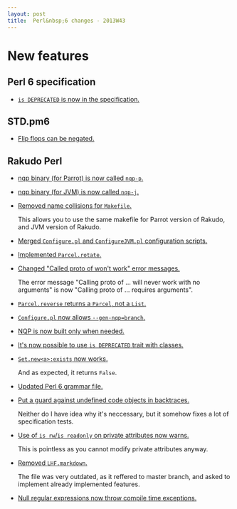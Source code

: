 ```yaml
---
layout: post
title:  Perl&nbsp;6 changes - 2013W43
---
```


New features
============

Perl 6 specification
--------------------

* [`is DEPRECATED` is now in the specification.](https://github.com/perl6/specs/commit/b8106c90cbfa8dbea55404a21f6aacf5bbaeeee8)

STD.pm6
-------

* [Flip flops can be negated.](https://github.com/perl6/std/commit/8adbc60ac4bce2fda58c74017cb0cbc20d5fcbc0)

Rakudo Perl
-----------

* [nqp binary (for Parrot) is now called `nqp-p`.](https://github.com/rakudo/rakudo/commit/54ffc91ba58f3d774963dc8c6ab4f086300a2712)

* [nqp binary (for JVM) is now called `nqp-j`.](https://github.com/rakudo/rakudo/commit/5df14829f255c3a3c1c03f5243e45bcdf87043e1)

* [Removed name collisions for `Makefile`.](https://github.com/rakudo/rakudo/commit/07e119e1e779439a3f22ce9f082d8621044393aa)

  This allows you to use the same makefile for Parrot version of
  Rakudo, and JVM version of Rakudo.

* [Merged `Configure.pl` and `ConfigureJVM.pl` configuration scripts.](https://github.com/rakudo/rakudo/commit/499325e0fc33a151f664973a40a02c23462ba093)

* [Implemented `Parcel.rotate`.](https://github.com/rakudo/rakudo/commit/b0c90ed3d2f6a2c7b86ae21cea87940bfc5140f6)

* [Changed "Called proto of won't work" error messages.](https://github.com/rakudo/rakudo/commit/09336e3661a38d594112f8cb20b9c3ea0f28f59c)

  The error message "Calling proto of ... will never work with no
  arguments" is now "Calling proto of ... requires arguments".

* [`Parcel.reverse` returns a `Parcel`, not a `List`.](https://github.com/rakudo/rakudo/commit/2684416fce76297ad97879a6926dcf611f077aaf)

* [`Configure.pl` now allows `--gen-nqp=branch`.](https://github.com/rakudo/rakudo/commit/fe4e1ff34a01fa0c68b9ddc2cefc67ba3a61fe8a)

* [NQP is now built only when needed.](https://github.com/rakudo/rakudo/commit/3c99ca750e2cb4df6c05b43ad0f6af4749561ccb)

* [It's now possible to use `is DEPRECATED` trait with classes.](https://github.com/rakudo/rakudo/commit/fd3e6833d7144e9b14fa28978168617fabfcf19c)

* [`Set.new<a>:exists` now works.](https://github.com/rakudo/rakudo/commit/882e3376c572cf34a3ffd5c82e5f4c6b0f348e17)

  And as expected, it returns `False`.

* [Updated Perl 6 grammar file.](https://github.com/rakudo/rakudo/commit/37acfa1d76ab7bf00716b8597aa81ea783c61499)

* [Put a guard against undefined code objects in backtraces.](https://github.com/rakudo/rakudo/commit/c37dfc740e127dc6cc5ec42cd36555fab59f7120)

  Neither do I have idea why it's neccessary, but it somehow fixes
  a lot of specification tests.

* [Use of `is rw`/`is readonly` on private attributes now warns.](https://github.com/rakudo/rakudo/commit/7378b2ae5131d5c364e0b6af58af1d6458aa2c2b)

  This is pointless as you cannot modify private attributes anyway.

* [Removed `LHF.markdown`.](https://github.com/rakudo/rakudo/commit/73344a6edf2dc31f4b92dbb35bb4b588dc79f8cb)

  The file was very outdated, as it reffered to master branch, and
  asked to implement already implemented features.

* [Null regular expressions now throw compile time exceptions.](https://github.com/rakudo/rakudo/commit/493505cc64d6c562c8f811c0fd1dafac14d1e059)
